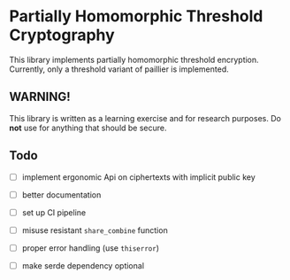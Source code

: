 # Partially Homomorphic Threshold Cryptography
This library implements partially homomorphic threshold encryption. Currently, only a  threshold variant of paillier is implemented.

## WARNING!
This library is written as a learning exercise and for research purposes. Do **not** use for anything that should be secure.


## Todo
- [ ] implement ergonomic Api on ciphertexts with implicit public key
- [ ] better documentation
- [ ] set up CI pipeline
- [ ] misuse resistant `share_combine` function
- [ ] proper error handling (use `thiserror`)
- [ ] make serde dependency optional

